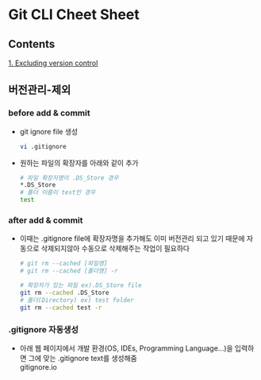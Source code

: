 # Git CLI Cheet Sheet

## Contents
[1. Excluding version control](버전관리-제외)
## 버전관리-제외
### before add & commit
* git ignore file 생성
    ``` zsh
    vi .gitignore
    ```
* 원하는 파일의 확장자를 아래와 같이 추가
    ``` zsh
    # 파일 확장자명이 .DS_Store 경우
    *.DS_Store
    # 폴더 이름이 test인 경우
    test
    ```
### after add & commit
* 이때는 .gitignore file에 확장자명을 추가해도 이미 버전관리 되고 있기 때문에 자동으로 삭제되지않아 수동으로 삭제해주는 작업이 필요하다
    ``` zsh
    # git rm --cached [파일명]
    # git rm --cached [폴더명] -r

    # 확장자가 있는 파일 ex).DS_Store file
    git rm --cached .DS_Store
    # 폴더(Directory) ex) test folder
    git rm --cached test -r
    ```
### .gitignore 자동생성
* 아래 웹 페이지에서 개발 환경(OS, IDEs, Programming Language...)을 입력하면 그에 맞는 .gitignore text를 생성해줌<br>
    gitignore.io